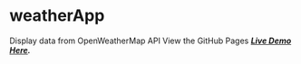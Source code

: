# weatherApp

Display data from OpenWeatherMap API
View the GitHub Pages **_[Live Demo Here](https://chadjcampbell.github.io/weatherApp/)._**
